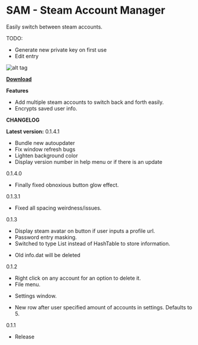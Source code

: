 # SAM - Steam Account Manager

Easily switch between steam accounts.

TODO:

* Generate new private key on first use
* Edit entry

![alt tag](http://i.imgur.com/VGlYpRV.png)

[**Download**](https://drive.google.com/uc?export=download&id=0B2byNRcR0k4vdjlrWkZVMWY4YVk)

**Features**

* Add multiple steam accounts to switch back and forth easily.
* Encrypts saved user info.


**CHANGELOG**

**Latest version:** 0.1.4.1

* Bundle new autoupdater
* Fix window refresh bugs 
* Lighten background color
* Display version number in help menu or if there is an update

0.1.4.0

* Finally fixed obnoxious button glow effect.

0.1.3.1

* Fixed all spacing weirdness/issues.

0.1.3

* Display steam avatar on button if user inputs a profile url.
* Password entry masking.
* Switched to type List<T> instead of HashTable to store information.
 - Old info.dat will be deleted

0.1.2

* Right click on any account for an option to delete it.
* File menu.
 - Settings window.
* New row after user specified amount of accounts in settings. Defaults to 5.

0.1.1

* Release
